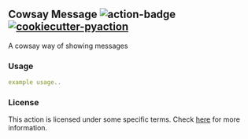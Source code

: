 ## Cowsay Message <img alt="action-badge" src="https://img.shields.io/badge/Cowsay Message-white?logo=github-actions&label=GitHub%20Action&labelColor=white&color=0064D7"> <a href="https://github.com/lnxpy/cookiecutter-pyaction"><img alt="cookiecutter-pyaction" src="https://img.shields.io/badge/cookiecutter--pyaction-white?logo=cookiecutter&label=Made%20with&labelColor=white&color=0064D7"></a>

A cowsay way of showing messages

### Usage
```yml
example usage..
```

### License
This action is licensed under some specific terms. Check [here](LICENSE) for more information.